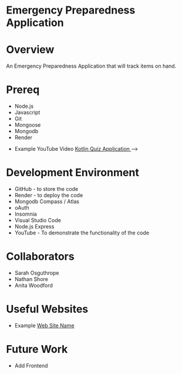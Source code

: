 # Emergency Preparedness Application
# Overview
An Emergency Preparedness Application that will track items on hand.

# Prereq
* Node.js
* Javascript
* Git
* Mongoose
* Mongodb
* Render


<!--{Describe your purpose for writing this software.}-->

<!--{Provide a link to your YouTube demonstration.  It should be a 4-5 minute demo of the software running and a walkthrough of the code.  Focus should be on sharing what you learned about the language syntax.}-->
* Example YouTube Video [Kotlin Quiz Application ](https://youtu.be/00000000000) -->

# Development Environment

<!--{Describe the tools that you used to develop the software}--> <!--{Describe the programming language that you used and any libraries.}-->
* GitHub - to store the code
* Render - to deploy the code
* Mongodb Compass / Atlas
* oAuth 
* Insomnia
* Visual Studio Code
* Node.js Express
* YouTube - To demonstrate the functionality of the code


# Collaborators
* Sarah Osguthrope
* Nathan Shore
* Anita Woodford


# Useful Websites

<!--{Make a list of websites that you found helpful in this project}-->
* Example [Web Site Name](http://url.link.goes.here)

# Future Work
* Add Frontend
